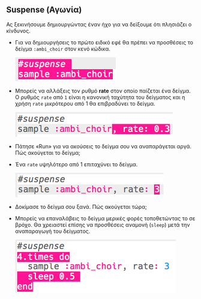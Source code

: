 ## Suspense (Αγωνία)

Ας ξεκινήσουμε δημιουργώντας έναν ήχο για να δείξουμε ότι πλησιάζει ο κίνδυνος.

+ Για να δημιουργήσεις το πρώτο ειδικό εφέ θα πρέπει να προσθέσεις το δείγμα `:ambi_choir` στον κενό κώδικα.
    
    ![στιγμιότυπο οθόνης](images/effects-suspense-sample.png)

+ Μπορείς να αλλάξεις τον ρυθμό **rate** στον οποίο παίζεται ένα δείγμα. Ο ρυθμός `rate` από `1` είναι η κανονική ταχύτητα του δείγματος και η χρήση `rate` μικρότερου από 1 θα επιβραδύνει το δείγμα.
    
    ![στιγμιότυπο οθόνης](images/effects-suspense-rate-low.png)

+ Πάτησε «Run» για να ακούσεις το δείγμα σου να αναπαράγεται αργά. Πώς ακούγεται το δείγμα;

+ Ένα `rate` υψηλότερο από 1 επιταχύνει το δείγμα.
    
    ![στιγμιότυπο οθόνης](images/effects-suspense-rate-high.png)

+ Δοκίμασε το δείγμα σου ξανά. Πώς ακούγεται τώρα;

+ Μπορείς να επαναλάβεις το δείγμα μερικές φορές τοποθετώντας το σε βρόχο. Θα χρειαστεί επίσης να προσθέσεις αναμονή (`sleep`) μετά την αναπαραγωγή του δείγματος.
    
    ![στιγμιότυπο οθόνης](images/effects-suspense-repeat.png)